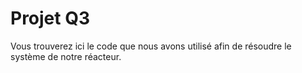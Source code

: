 # Projet Q3

Vous trouverez ici le code que nous avons utilisé afin de résoudre le système de notre réacteur.
 
